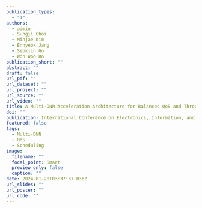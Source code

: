 ```yaml
---
publication_types:
  - "1"
authors:
  - admin
  - Sungji Choi
  - Minjae Kim
  - Enhyeok Jang
  - Seokjin Go
  - Won Woo Ro
publication_short: ""
abstract: ""
draft: false
url_pdf: ""
url_dataset: ""
url_project: ""
url_source: ""
url_video: ""
title: A Multi-DNN Acceleration Architecture for Balanced QoS and Throughput
doi: ""
publication: International Conference on Electronics, Information, and Communication (ICEIC)
featured: false
tags:
  - Multi-DNN
  - QoS
  - Scheduling
image:
  filename: ""
  focal_point: Smart
  preview_only: false
  caption: ""
date: 2024-01-28T03:37:37.036Z
url_slides: ""
url_poster: ""
url_code: ""
---
```

